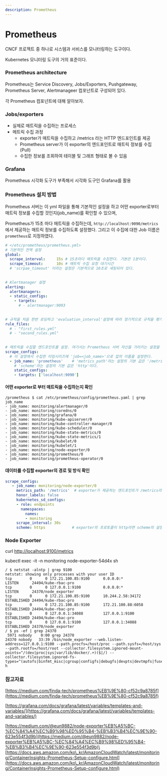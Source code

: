 ```yaml
---
description: Prometheus
---
```


# Prometheus

CNCF 프로젝트 중 하나로 시스템과 서비스를 모니터링하는 도구이다.

Kubernetes 모니터링 도구의 거의 표준이다.

### Prometheus architecture <a href="#prometheus-prometheus" id="prometheus-prometheus"></a>
Prometheus는 Service Discovery, Jobs/Exporters, Pushgateway, Prometheus Server, Alertmanageer 컴포넌트로 구성되어 있다.

각 Prometheus 컴포넌트에 대해 알아보자.


### Jobs/exporters <a href="#prometheus-jobs-exporters" id="prometheus-jobs-exporters"></a>

* 실제로 매트릭을 수집하는 프로세스
* 메트릭 수집 과정
  * exporter가 매트릭을 수집하고 /metrics 라는 HTTP 엔드포인트를 제공
  * Prometheus server가 이 exporter의 엔드포인트로 매트릭 정보를 수집(Pull)
  * 수집한 정보를 조회하여 테이블 및 그래프 형태로 볼 수 있음

### Grafana <a href="#prometheus-grafana" id="prometheus-grafana"></a>

Prometheus 시각화 도구가 부족해서 시각화 도구인 Grafana를 활용

### Prometheus 설치 방법 <a href="#prometheus-prometheus" id="prometheus-prometheus"></a>

Prometheus 서버는 이 yml 파일을 통해 기본적인 설정을 하고 어떤 exporter로부터 매트릭 정보를 수집할 것인지(job\_name)를 확인할 수 있으며,

Prometheus가 15초 마다 매트릭을 수집하는데, `http://localhost:9090/metrics` 에서 제공하는 매트릭 정보를 수집하도록 설정했다. 그리고 이 수집에 대한 Job 이름은 `prometheus`로 지정하였다.

```yaml
# </etc/prometheus/prometheus.yml>
# 기본적인 전역 설정
global:
  scrape_interval:     15s # 15초마다 매트릭을 수집한다. 기본은 1분이다.
  scrape_timeout:      10s # 매트릭 수집 요청 대기시간
  # 'scrpae_timeout' 이라는 설정은 기본적으로 10초로 세팅되어 있다.
 
 
# Alertmanager 설정
alerting:
  alertmanagers:
  - static_configs:
    - targets:
      # - alertmanager:9093
 
 
# 규칙을 처음 한번 로딩하고 'evaluation_interval'설정에 따라 정기적으로 규칙을 평가한다.
rule_files:
  # - "first_rules.yml"
  # - "second_rules.yml"
 
 
# 매트릭을 수집할 엔드포인트를 설정. 여기서는 Prometheus 서버 자신을 가리키는 설정을 했다.
scrape_configs:
  # 이 설정에서 수집한 타임시리즈에 'job=<job_name>'으로 잡의 이름을 설정한다.
  - job_name: 'prometheus'    # 'metrics_path'라는 설정의 기본 값은 '/metrics'이고
    # 'scheme'라는 설정의 기본 값은 'http'이다.
    static_configs:
    - targets: ['localhost:9090']
```

#### 어떤  exporter로 부터 매트릭을 수집하는지 확인 <a href="#prometheus-exporter" id="prometheus-exporter"></a>

```shell
/prometheus $ cat /etc/prometheus/config/prometheus.yaml | grep job_name
- job_name: monitoring/alertmanager/0
- job_name: monitoring/coredns/0
- job_name: monitoring/grafana/0
- job_name: monitoring/kube-apiserver/0
- job_name: monitoring/kube-controller-manager/0
- job_name: monitoring/kube-scheduler/0
- job_name: monitoring/kube-state-metrics/0
- job_name: monitoring/kube-state-metrics/1
- job_name: monitoring/kubelet/0
- job_name: monitoring/kubelet/1
- job_name: monitoring/node-exporter/0
- job_name: monitoring/prometheus/0
- job_name: monitoring/prometheus-operator/0
```

#### 데이터를 수집할 exporter의 경로 및 방식 확인 <a href="#prometheus-exporter" id="prometheus-exporter"></a>

```yaml
scrape_configs:
   - job_name: monitoring/node-exporter/0
     metrics_path: '/metrics'  # exporter가 제공하는 엔드포인트가 /metrics라면 metrics_path의 설정을 생략해도 된다.
     honor_labels: false
     kubernetes_sd_configs:
     - role: endpoints
       namespaces:
         names:
         - monitoring
     scrape_interval: 30s
     scheme: https            # exporter의 프로토콜이 http라면 scheme의 설정을 생략해도 된다.
```

### Node Exporter <a href="#prometheus-nodeexporter" id="prometheus-nodeexporter"></a>

curl [http://localhost:9100/metrics](http://localhost:9100/metrics)

kubectl exec -it -n monitoring node-exporter-54d4x sh

```shell
/ $ netstat -alntp | grep 9100
netstat: showing only processes with your user ID
tcp        0      0 172.21.100.85:9100      0.0.0.0:*               LISTEN      24494/kube-rbac-pro
tcp        0      0 127.0.0.1:9100          0.0.0.0:*               LISTEN      24370/node_exporter
tcp        0      0 172.21.100.85:9100      10.244.2.58:34172       ESTABLISHED 24494/kube-rbac-pro
tcp        0      0 172.21.100.85:9100      172.21.100.88:6058      ESTABLISHED 24494/kube-rbac-pro
tcp        0      0 127.0.0.1:34088         127.0.0.1:9100          ESTABLISHED 24494/kube-rbac-pro
tcp        0      0 127.0.0.1:9100          127.0.0.1:34088         ESTABLISHED 24370/node_exporter
/ $ ps -ef | grep 24370
 5971 nobody    0:00 grep 24370
24370 nobody   33:39 /bin/node_exporter --web.listen-address=127.0.0.1:9100 --path.procfs=/host/proc --path.sysfs=/host/sys --path.rootfs=/host/root --collector.filesystem.ignored-mount-points=^/(dev|proc|sys|var/lib/docker/.+)($|/) --collector.filesystem.ignored-fs-types=^(autofs|binfmt_misc|cgroup|configfs|debugfs|devpts|devtmpfs|fusectl|hugetlbfs|mqueue|overlay|proc|procfs|pstore|rpc_pipefs|securityfs|sysfs|tracefs)$
h
```

### 참고자료 <a href="#prometheus" id="prometheus"></a>

[https://medium.com/finda-tech/prometheus%EB%9E%80-cf52c9a8785f](https://medium.com/finda-tech/prometheus%EB%9E%80-cf52c9a8785f)

[https://grafana.com/docs/grafana/latest/variables/templates-and-variables/](https://grafana.com/docs/grafana/latest/variables/templates-and-variables/)

[https://medium.com/@eun9882/node-exporter%EB%A5%BC-%EC%84%A4%EC%B9%98%ED%95%B4-%EB%B3%B4%EC%9E%90-623e554f3d9b](https://medium.com/@eun9882/node-exporter%EB%A5%BC-%EC%84%A4%EC%B9%98%ED%95%B4-%EB%B3%B4%EC%9E%90-623e554f3d9b)\
\
[https://docs.aws.amazon.com/ko\_kr/AmazonCloudWatch/latest/monitoring/ContainerInsights-Prometheus-Setup-configure.html](https://docs.aws.amazon.com/ko\_kr/AmazonCloudWatch/latest/monitoring/ContainerInsights-Prometheus-Setup-configure.html)
